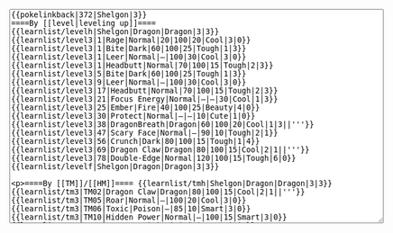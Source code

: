 </p><textarea readonly="" accesskey="," id="wpTextbox1" cols="80" rows="25" style="" class="mw-editfont-monospace" lang="en" dir="ltr" name="wpTextbox1">{{pokelinkback|372|Shelgon|3}}
====By [[level|leveling up]]====
{{learnlist/levelh|Shelgon|Dragon|Dragon|3|3}}
{{learnlist/level3|1|Rage|Normal|20|100|20|Cool|3|0}}
{{learnlist/level3|1|Bite|Dark|60|100|25|Tough|1|3}}
{{learnlist/level3|1|Leer|Normal|—|100|30|Cool|3|0}}
{{learnlist/level3|1|Headbutt|Normal|70|100|15|Tough|2|3}}
{{learnlist/level3|5|Bite|Dark|60|100|25|Tough|1|3}}
{{learnlist/level3|9|Leer|Normal|—|100|30|Cool|3|0}}
{{learnlist/level3|17|Headbutt|Normal|70|100|15|Tough|2|3}}
{{learnlist/level3|21|Focus Energy|Normal|—|—|30|Cool|1|3}}
{{learnlist/level3|25|Ember|Fire|40|100|25|Beauty|4|0}}
{{learnlist/level3|30|Protect|Normal|—|—|10|Cute|1|0}}
{{learnlist/level3|38|DragonBreath|Dragon|60|100|20|Cool|1|3||'''}}
{{learnlist/level3|47|Scary Face|Normal|—|90|10|Tough|2|1}}
{{learnlist/level3|56|Crunch|Dark|80|100|15|Tough|1|4}}
{{learnlist/level3|69|Dragon Claw|Dragon|80|100|15|Cool|2|1||'''}}
{{learnlist/level3|78|Double-Edge|Normal|120|100|15|Tough|6|0}}
{{learnlist/levelf|Shelgon|Dragon|Dragon|3|3}}

====By [[TM]]/[[HM]]====
{{learnlist/tmh|Shelgon|Dragon|Dragon|3|3}}
{{learnlist/tm3|TM02|Dragon Claw|Dragon|80|100|15|Cool|2|1||'''}}
{{learnlist/tm3|TM05|Roar|Normal|—|100|20|Cool|3|0}}
{{learnlist/tm3|TM06|Toxic|Poison|—|85|10|Smart|3|0}}
{{learnlist/tm3|TM10|Hidden Power|Normal|—|100|15|Smart|3|0}}
{{learnlist/tm3|TM11|Sunny Day|Fire|—|—|5|Beauty|1|0}}
{{learnlist/tm3|TM17|Protect|Normal|—|—|10|Cute|1|0}}
{{learnlist/tm3|TM18|Rain Dance|Water|—|—|5|Tough|1|0}}
{{learnlist/tm3|TM21|Frustration|Normal|—|100|20|Cute|1|0}}
{{learnlist/tm3|TM27|Return|Normal|—|100|20|Cute|1|0}}
{{learnlist/tm3|TM31|Brick Break|Fighting|75|100|15|Cool|1|4}}
{{learnlist/tm3|TM32|Double Team|Normal|—|—|15|Cool|2|0}}
{{learnlist/tm3|TM35|Flamethrower|Fire|95|100|15|Beauty|4|0}}
{{learnlist/tm3|TM38|Fire Blast|Fire|120|85|5|Beauty|4|0}}
{{learnlist/tm3|TM39|Rock Tomb|Rock|50|80|10|Smart|3|0}}
{{learnlist/tm3|TM40|Aerial Ace|Flying|60|—|20|Cool|2|0||''}}
{{learnlist/tm3|TM42|Facade|Normal|70|100|20|Cute|2|0}}
{{learnlist/tm3|TM43|Secret Power|Normal|70|100|20|Smart|1|0}}
{{learnlist/tm3|TM44|Rest|Psychic|—|—|10|Cute|2|0}}
{{learnlist/tm3|TM45|Attract|Normal|—|100|15|Cute|2|0}}
{{learnlist/tm3|HM01|Cut|Normal|50|95|30|Cool|2|1}}
{{learnlist/tm3|HM04|Strength|Normal|80|100|15|Tough|2|1}}
{{learnlist/tm3|HM06|Rock Smash|Fighting|20|100|15|Tough|1|0}}
{{learnlist/tmf|Shelgon|Dragon|Dragon|3|3}}

====By {{pkmn|breeding}}====
{{learnlist/breedh|Shelgon|Dragon|Dragon|3|3}}
{{learnlist/breed3|{{MSP/3|004|Charmander}}{{MSP/3|005|Charmeleon}}{{MSP/3|006|Charizard}}{{MSP/3|116|Horsea}}{{MSP/3|117|Seadra}}{{MSP/3|230|Kingdra}}&lt;br>{{MSP/3|130|Gyarados}}{{MSP/3|147|Dratini}}{{MSP/3|148|Dragonair}}{{MSP/3|149|Dragonite}}{{MSP/3|334|Altaria}}|Dragon Dance|Dragon|—|—|20|Cool|1|0}}
{{learnlist/breed3|{{MSP/3|004|Charmander}}{{MSP/3|005|Charmeleon}}{{MSP/3|006|Charizard}}{{MSP/3|116|Horsea}}{{MSP/3|117|Seadra}}{{MSP/3|230|Kingdra}}&lt;br>{{MSP/3|130|Gyarados}}{{MSP/3|147|Dratini}}{{MSP/3|148|Dragonair}}{{MSP/3|149|Dragonite}}|Dragon Rage|Dragon|—|100|10|Cool|1|0}}
{{learnlist/breed3|{{MSP/3|116|Horsea}}{{MSP/3|117|Seadra}}{{MSP/3|230|Kingdra}}{{MSP/3|130|Gyarados}}{{MSP/3|350|Milotic}}|Hydro Pump|Water|120|80|5|Beauty|4|0}}
{{learnlist/breed3|{{MSP/3|130|Gyarados}}|Thrash|Normal|90|100|20|Tough|4|4}}
{{learnlist/breed3|{{MSP/3|116|Horsea}}{{MSP/3|117|Seadra}}{{MSP/3|230|Kingdra}}{{MSP/3|130|Gyarados}}{{MSP/3|147|Dratini}}{{MSP/3|148|Dragonair}}&lt;br>{{MSP/3|149|Dragonite}}{{MSP/3|350|Milotic}}|Twister|Dragon|40|100|20|Cool|3|0||'''}}
{{learnlist/breedf|Shelgon|Dragon|Dragon|3|3}}

====By [[Move Tutor|tutoring]]====
{{learnlist/tutorh|Shelgon|Dragon|Dragon|3|3}}
{{learnlist/tutor3|Body Slam|Normal|85|100|15|Tough|1|4|||yes|yes|yes}}
{{learnlist/tutor3|Defense Curl|Normal|—|—|40|Cute|2|0|||no|yes|no}}
{{learnlist/tutor3|Double-Edge|Normal|120|100|15|Tough|6|0|||yes|yes|yes}}
{{learnlist/tutor3|Endure|Normal|—|—|10|Tough|2|0|||no|yes|no}}
{{learnlist/tutor3|Fury Cutter|Bug|10|95|20|Cool|3|0|||no|yes|no}}
{{learnlist/tutor3|Mimic|Normal|—|—|10|Cute|1|0|||yes|yes|yes}}
{{learnlist/tutor3|Mud-Slap|Ground|20|100|10|Cute|2|1|||no|yes|no}}
{{learnlist/tutor3|Rock Slide|Rock|75|90|10|Tough|1|3|||yes|yes|no}}
{{learnlist/tutor3|Rollout|Rock|30|90|20|Tough|3|0|||no|yes|no}}
{{learnlist/tutor3|Sleep Talk|Normal|—|—|10|Cute|3|0|||no|yes|no}}
{{learnlist/tutor3|Snore|Normal|40|100|15|Cute|4|0|||no|yes|no}}
{{learnlist/tutor3|Substitute|Normal|—|—|10|Smart|2|0|||yes|yes|yes}}
{{learnlist/tutor3|Swagger|Normal|—|90|15|Cute|2|0|||no|yes|yes}}
{{learnlist/tutorf|Shelgon|Dragon|Dragon|3|3}}

====By a prior [[evolution]]====
{{Learnlist/prevoh|Shelgon|Dragon|Dragon|3|3}}
{{Learnlist/prevo3|371|Bagon|e||||Iron Defense|Steel|—|—|15|Tough|1|0}}
{{Learnlist/prevo3|371|Bagon|e||||Wish|Normal|—|—|10|Cute|3|0}}
{{Learnlist/prevof|Shelgon|Dragon|Dragon|3|3}}

[[it:Shelgon/Mosse apprese in terza generazione]]
[[zh:甲壳龙/第三世代招式表]]
